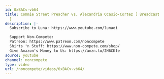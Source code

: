 ```yaml
---
id: 0xBACv-vb64
title: Commie Street Preacher vs. Alexandria Ocasio-Cortez [ Breadcast Highlights
  ]
description: |-
  Subscribe to Luna: https://www.youtube.com/lunaoi

  Support Non-Compete:
  Patreon: https://www.patreon.com/noncompete
  Shirts 'n Stuff: https://www.non-compete.com/shop/
  Give Amazon's Money to Us: https://amzn.to/2H6CKfe
source: youtube
channel: noncompete
type: video
url: /noncompete/videos/0xBACv-vb64/
---
```

